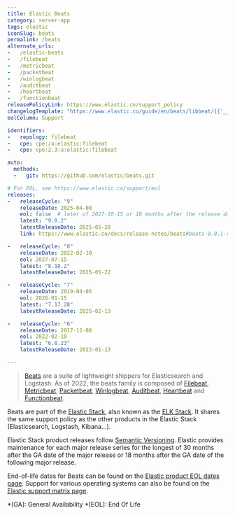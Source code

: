 ```yaml
---
title: Elastic Beats
category: server-app
tags: elastic
iconSlug: beats
permalink: /beats
alternate_urls:
-   /elastic-beats
-   /filebeat
-   /metricbeat
-   /packetbeat
-   /winlogbeat
-   /auditbeat
-   /heartbeat
-   /functionbeat
releasePolicyLink: https://www.elastic.co/support_policy
changelogTemplate: "https://www.elastic.co/guide/en/beats/libbeat/{{'__LATEST__'|split:'.'|pop|join:'.'}}/release-notes-__LATEST__.html"
eolColumn: Support

identifiers:
-   repology: filebeat
-   cpe: cpe:/a:elastic:filebeat
-   cpe: cpe:2.3:a:elastic:filebeat

auto:
  methods:
  -   git: https://github.com/elastic/beats.git

# For EOL, see https://www.elastic.co/support/eol
releases:
-   releaseCycle: "9"
    releaseDate: 2025-04-08
    eol: false  # later of 2027-10-15 or 18 months after the release date of 10.0
    latest: "9.0.2"
    latestReleaseDate: 2025-05-28
    link: https://www.elastic.co/docs/release-notes/beats#beats-9.0.1-release-notes

-   releaseCycle: "8"
    releaseDate: 2022-02-10
    eol: 2027-07-15
    latest: "8.18.2"
    latestReleaseDate: 2025-05-22

-   releaseCycle: "7"
    releaseDate: 2019-04-05
    eol: 2026-01-15
    latest: "7.17.28"
    latestReleaseDate: 2025-02-13

-   releaseCycle: "6"
    releaseDate: 2017-11-08
    eol: 2022-02-10
    latest: "6.8.23"
    latestReleaseDate: 2022-01-13

---
```


> [Beats](https://www.elastic.co/beats/) are a suite of lightweight shippers for Elasticsearch and
> Logstash. As of 2022, the beats family is composed of
> [Filebeat](https://www.elastic.co/beats/filebeat),
> [Metricbeat](https://www.elastic.co/beats/metricbeat),
> [Packetbeat](https://www.elastic.co/beats/packetbeat),
> [Winlogbeat](https://www.elastic.co/beats/winlogbeat),
> [Auditbeat](https://www.elastic.co/beats/auditbeat),
> [Heartbeat](https://www.elastic.co/beats/heartbeat) and
> [Functionbeat](https://www.elastic.co/beats/functionbeat).

Beats are part of the [Elastic Stack](https://www.elastic.co/elastic-stack/), also known as the
[ELK Stack](https://www.elastic.co/what-is/elk-stack). It shares the same support policy as the
other products in the Elastic Stack (Elasticsearch, Logstash, Kibana...).

Elastic Stack product releases follow [Semantic Versioning](https://semver.org/). Elastic provides
maintenance for each major release series for the longest of 30 months after the GA date of the
major release or 18 months after the GA date of the following major release.

End-of-life dates for Beats can be found on the [Elastic product EOL dates page](https://www.elastic.co/support/eol).
Support for various operating systems can also be found on the [Elastic support matrix page](https://www.elastic.co/support/matrix).

*[GA]: General Availability
*[EOL]: End Of Life
